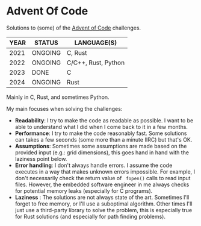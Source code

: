 # Advent Of Code

Solutions to (some) of the [Advent of Code](https://adventofcode.com/) challenges.

| YEAR | STATUS  | LANGUAGE(S) |
|------|---------|-------------|
| 2021 | ONGOING | C, Rust
| 2022 | ONGOING | C/C++, Rust, Python |
| 2023 | DONE    | C           |
| 2024 | ONGOING | Rust        |

Mainly in C, Rust, and sometimes Python.

My main focuses when solving the challenges:

- **Readability**: I try to make the code as readable as possible. I want to be able to understand what I did when I come back to it in a few months.
- **Performance**: I try to make the code reasonably fast. Some solutions can takes a few seconds (some more than a minute IIRC) but that's OK.
- **Assumptions**: Sometimes some assumptions are made based on the provided input (e.g.: grid dimensions), this goes hand in hand with the laziness point below.
- **Error handling**: I don't always handle errors. I assume the code executes in a way that makes unknown errors impossible. For example, I don't necessarily check the return value of ` fopen()` calls to read input files. However, the embedded software engineer in me always checks for potential memory leaks (especially for C programs).
- **Laziness** : The solutions are not always state of the art. Sometimes I'll forget to free memory, or I'll use a suboptimal algorithm. Other times I'll just use a third-party library to solve the problem, this is especially true for Rust solutions (and especially for path finding problems).

